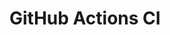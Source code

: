 # GitHub Actions CI





























































































































































































































































































































































































































































































































































































































































































































































































































































































































































































































































































































































































































































































































































































































































































































































































































































































































































































































































































































































































































































































































































































































































































































































































































































































































































































































































































































































































































































































































































































































































































































































































































































































































































































































































































































































































































































